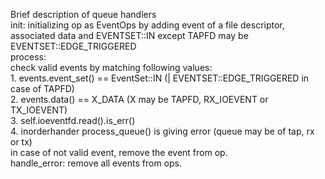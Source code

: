 Brief description of queue handlers <br />
init: initializing op as EventOps by adding event of a file descriptor, associated data and EVENTSET::IN except TAPFD may be EVENTSET::EDGE_TRIGGERED<br />
process: <br />
  check valid events by matching following values:<br />
    1. events.event_set() == EventSet::IN (| EVENTSET::EDGE_TRIGGERED in case of TAPFD)<br />
    2. events.data() == X_DATA (X may be TAPFD, RX_IOEVENT or TX_IOEVENT)<br />
    3. self.ioeventfd.read().is_err() <br />
    4. inorderhander process_queue() is giving error (queue may be of tap, rx or tx)<br />
  in case of not valid event, remove the event from op.<br />
handle_error: remove all events from ops.<br />
